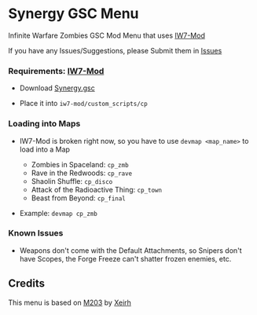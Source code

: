 # Synergy GSC Menu

Infinite Warfare Zombies GSC Mod Menu that uses [IW7-Mod](https://github.com/auroramod/iw7-mod)

If you have any Issues/Suggestions, please Submit them in [Issues](https://github.com/SyndiShanX/Synergy-IW-GSC-Menu/issues)

### Requirements: [IW7-Mod](https://github.com/auroramod/iw7-mod)

* Download [Synergy.gsc](https://github.com/SyndiShanX/Synergy-IW-GSC-Menu/Synergy.gsc)

* Place it into `iw7-mod/custom_scripts/cp`

### Loading into Maps

* IW7-Mod is broken right now, so you have to use `devmap <map_name>` to load into a Map

	* Zombies in Spaceland: `cp_zmb`
	* Rave in the Redwoods: `cp_rave`
	* Shaolin Shuffle: `cp_disco`
	* Attack of the Radioactive Thing: `cp_town`
	* Beast from Beyond: `cp_final`

* Example: `devmap cp_zmb`

### Known Issues

* Weapons don't come with the Default Attachments, so Snipers don't have Scopes, the Forge Freeze can't shatter frozen enemies, etc.

## Credits

This menu is based on [M203](https://github.com/Xeirh/M203) by [Xeirh](https://github.com/Xeirh)